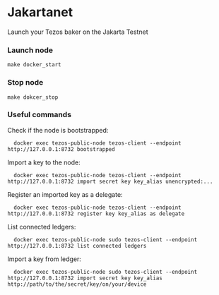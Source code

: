 
# Jakartanet

Launch your Tezos baker on the Jakarta Testnet

### Launch node

  `make docker_start`

### Stop node

  `make dokcer_stop`

### Useful commands
      
Check if the node is bootstrapped:
      
      docker exec tezos-public-node tezos-client --endpoint http://127.0.0.1:8732 bootstrapped
      
Import a key to the node:

      docker exec tezos-public-node tezos-client --endpoint http://127.0.0.1:8732 import secret key key_alias unencrypted:...

Register an imported key as a delegate:

      docker exec tezos-public-node tezos-client --endpoint http://127.0.0.1:8732 register key key_alias as delegate
      
List connected ledgers:

      docker exec tezos-public-node sudo tezos-client --endpoint http://127.0.0.1:8732 list connected ledgers

Import a key from ledger:

      docker exec tezos-public-node sudo tezos-client --endpoint http://127.0.0.1:8732 import secret key key_alias http://path/to/the/secret/key/on/your/device
